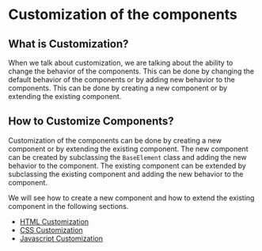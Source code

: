 # Customization of the components

## What is Customization?

When we talk about customization, we are talking about the ability to change the behavior of the components. This can be done by changing the default behavior of the components or by adding new behavior to the components. This can be done by creating a new component or by extending the existing component.

## How to Customize Components?

Customization of the components can be done by creating a new component or by extending the existing component. The new component can be created by subclassing the `BaseElement` class and adding the new behavior to the component. The existing component can be extended by subclassing the existing component and adding the new behavior to the component.

We will see how to create a new component and how to extend the existing component in the following sections.

- [HTML Customization](./customized-html.md)
- [CSS Customization](./customized-css.md)
- [Javascript Customization](./customized-js.md)
